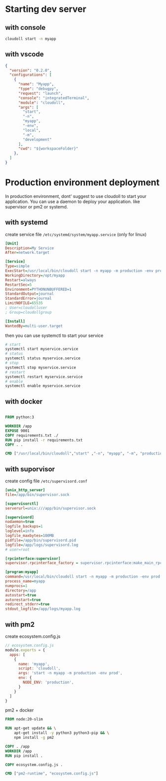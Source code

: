 # Starting dev server

## with console
```sh
cloudoll start -n myapp 
```

## with vscode
```json
{
  "version": "0.2.0",
  "configurations": [
    {
      "name": "Myapp",
      "type": "debugpy",
      "request": "launch",
      "console": "integratedTerminal",
      "module": "cloudoll",
      "args": [
        "start",
        "-n",
        "myapp",
        "-env",
        "local",
        "-m",
        "development"
      ],
      "cwd": "${workspaceFolder}"
    },
  ]
}
```

# Production environment deployment
In production environment, dont' suggest to use cloudoll to start your application.
You can use a daemon to deploy your application. like supervisor or pm2 or systemd.

## with systemd
create service file `/etc/systemd/system/myapp.service` (only for linux)
```ini
[Unit]
Description=My Service
After=network.target

[Service]
Type=simple
ExecStart=/usr/local/bin/cloudoll start -n myapp -m production -env prod
WorkingDirectory=/opt/myapp
Restart=always
RestartSec=5
Environment=PYTHONUNBUFFERED=1
StandardOutput=journal
StandardError=journal
LimitNOFILE=65535
; User=cloudolluser
; Group=cloudollgroup

[Install]
WantedBy=multi-user.target
```
then you can use systemctl to start your service
```bash
# start
systemctl start myservice.service 
# status
systemctl status myservice.service
# stop
systemctl stop myservice.service
# restart
systemctl restart myservice.service
# enable
systemctl enable myservice.service
```

## with docker

```dockerfile

FROM python:3

WORKDIR /app
EXPOSE 9001
COPY requirements.txt ./
RUN pip install -r requirements.txt
COPY . .

CMD ["/usr/local/bin/cloudoll","start" ,"-n", "myapp", "-m", "production", "-env", "prod"]
```

## with suporvisor
create config file `/etc/supervisord.conf`
```ini
[unix_http_server]
file=/app/bin/supervisor.sock

[supervisorctl]
serverurl=unix:///app/bin/supervisor.sock

[supervisord]
nodaemon=true 
logfile_backups=1
loglevel=info
logfile_maxbytes=100MB
pidfile=/app/bin/supervisord.pid
logfile=/app/logs/supervisord.log
# user=root

[rpcinterface:supervisor]
supervisor.rpcinterface_factory = supervisor.rpcinterface:make_main_rpcinterface

[program:myapp]
command=/usr/local/bin/cloudoll start -n myapp -m production -env prod
process_name=myapp
numprocs=1
directory=/app
autostart=true
autorestart=true
redirect_stderr=true
stdout_logfile=/app/logs/myapp.log
```

## with pm2
create ecosystem.config.js
```js
// ecosystem.config.js
module.exports = {
  apps: [
    {
      name: 'myapp',
      script: 'cloudoll',
      args: 'start -n myapp -m production -env prod',
      env: {
        NODE_ENV: 'production',
      }
    }
  ]
}
```
pm2 + docker 
```dockerfile
FROM node:20-slim

RUN apt-get update && \
    apt-get install -y python3 python3-pip && \
    npm install -g pm2

COPY . /app
WORKDIR /app
RUN pip install .

COPY ecosystem.config.js .

CMD ["pm2-runtime", "ecosystem.config.js"]
```
